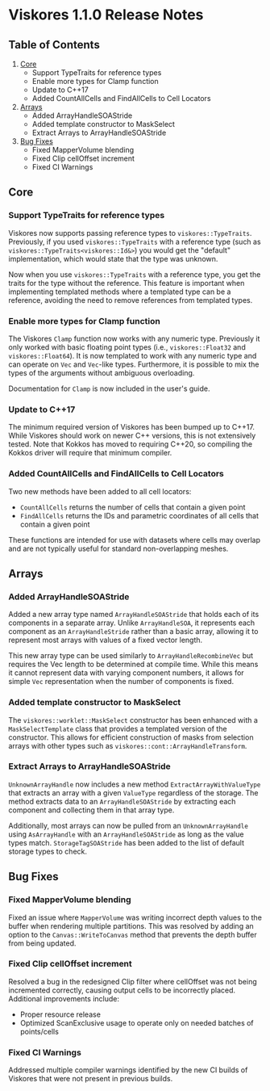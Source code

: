 # Viskores 1.1.0 Release Notes

## Table of Contents
1. [Core](#core)
   - Support TypeTraits for reference types
   - Enable more types for Clamp function
   - Update to C++17
   - Added CountAllCells and FindAllCells to Cell Locators
2. [Arrays](#arrays)
   - Added ArrayHandleSOAStride
   - Added template constructor to MaskSelect
   - Extract Arrays to ArrayHandleSOAStride
3. [Bug Fixes](#bug-fixes)
   - Fixed MapperVolume blending
   - Fixed Clip cellOffset increment
   - Fixed CI Warnings

## Core

### Support TypeTraits for reference types
Viskores now supports passing reference types to `viskores::TypeTraits`.
Previously, if you used `viskores::TypeTraits` with a reference type (such as
`viskores::TypeTraits<viskores::Id&>`) you would get the "default"
implementation, which would state that the type was unknown.

Now when you use `viskores::TypeTraits` with a reference type, you get the
traits for the type without the reference. This feature is important when
implementing templated methods where a templated type can be a reference,
avoiding the need to remove references from templated types.

### Enable more types for Clamp function
The Viskores `Clamp` function now works with any numeric type. Previously it
only worked with basic floating point types (i.e., `viskores::Float32` and
`viskores::Float64`). It is now templated to work with any numeric type and can
operate on `Vec` and `Vec`-like types. Furthermore, it is possible to mix the
types of the arguments without ambiguous overloading.

Documentation for `Clamp` is now included in the user's guide.

### Update to C++17
The minimum required version of Viskores has been bumped up to C++17. While
Viskores should work on newer C++ versions, this is not extensively tested.
Note that Kokkos has moved to requiring C++20, so compiling the Kokkos driver
will require that minimum compiler.

### Added CountAllCells and FindAllCells to Cell Locators
Two new methods have been added to all cell locators:
- `CountAllCells` returns the number of cells that contain a given point
- `FindAllCells` returns the IDs and parametric coordinates of all cells that
  contain a given point

These functions are intended for use with datasets where cells may overlap and
are not typically useful for standard non-overlapping meshes.

## Arrays

### Added ArrayHandleSOAStride
Added a new array type named `ArrayHandleSOAStride` that holds each of its
components in a separate array. Unlike `ArrayHandleSOA`, it represents each
component as an `ArrayHandleStride` rather than a basic array, allowing it to
represent most arrays with values of a fixed vector length.

This new array type can be used similarly to `ArrayHandleRecombineVec` but
requires the Vec length to be determined at compile time. While this means it
cannot represent data with varying component numbers, it allows for simple
`Vec` representation when the number of components is fixed.

### Added template constructor to MaskSelect
The `viskores::worklet::MaskSelect` constructor has been enhanced with a
`MaskSelectTemplate` class that provides a templated version of the
constructor. This allows for efficient construction of masks from selection
arrays with other types such as `viskores::cont::ArrayHandleTransform`.

### Extract Arrays to ArrayHandleSOAStride
`UnknownArrayHandle` now includes a new method `ExtractArrayWithValueType` that
extracts an array with a given `ValueType` regardless of the storage. The
method extracts data to an `ArrayHandleSOAStride` by extracting each component
and collecting them in that array type.

Additionally, most arrays can now be pulled from an `UnknownArrayHandle` using
`AsArrayHandle` with an `ArrayHandleSOAStride` as long as the value types
match. `StorageTagSOAStride` has been added to the list of default storage
types to check.

## Bug Fixes

### Fixed MapperVolume blending
Fixed an issue where `MapperVolume` was writing incorrect depth values to the
buffer when rendering multiple partitions. This was resolved by adding an
option to the `Canvas::WriteToCanvas` method that prevents the depth buffer
from being updated.

### Fixed Clip cellOffset increment
Resolved a bug in the redesigned Clip filter where cellOffset was not being
incremented correctly, causing output cells to be incorrectly placed.
Additional improvements include:
- Proper resource release
- Optimized ScanExclusive usage to operate only on needed batches of points/cells

### Fixed CI Warnings
Addressed multiple compiler warnings identified by the new CI builds of
Viskores that were not present in previous builds.
